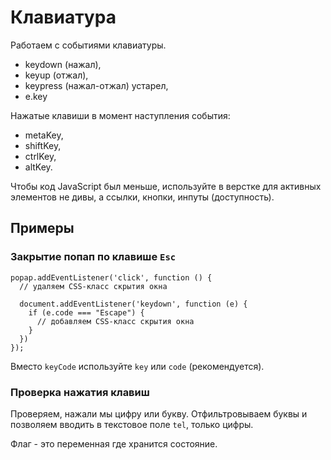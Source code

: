 # Клавиатура
Работаем с событиями клавиатуры.

- keydown  (нажал),
- keyup    (отжал),
- keypress (нажал-отжал) устарел,
- e.key

Нажатые клавиши в момент наступления события:
- metaKey,
- shiftKey,
- ctrlKey,
- altKey.

Чтобы код JavaScript был меньше, используйте в верстке для активных элементов не дивы, а ссылки, кнопки, инпуты (доступность).

## Примеры

### Закрытие попап по клавише `Esc`

    popap.addEventListener('click', function () {
      // удаляем CSS-класс скрытия окна

      document.addEventListener('keydown', function (e) {
        if (e.code === "Escape") {
          // добавляем CSS-класс скрытия окна
        }
      })
    });

Вместо `keyCode` используйте `key` или `code` (рекомендуется).

### Проверка нажатия клавиш
Проверяем, нажали мы цифру или букву. Отфильтровываем буквы и позволяем вводить в текстовое поле `tel`, только цифры.

Флаг - это переменная где хранится состояние.
